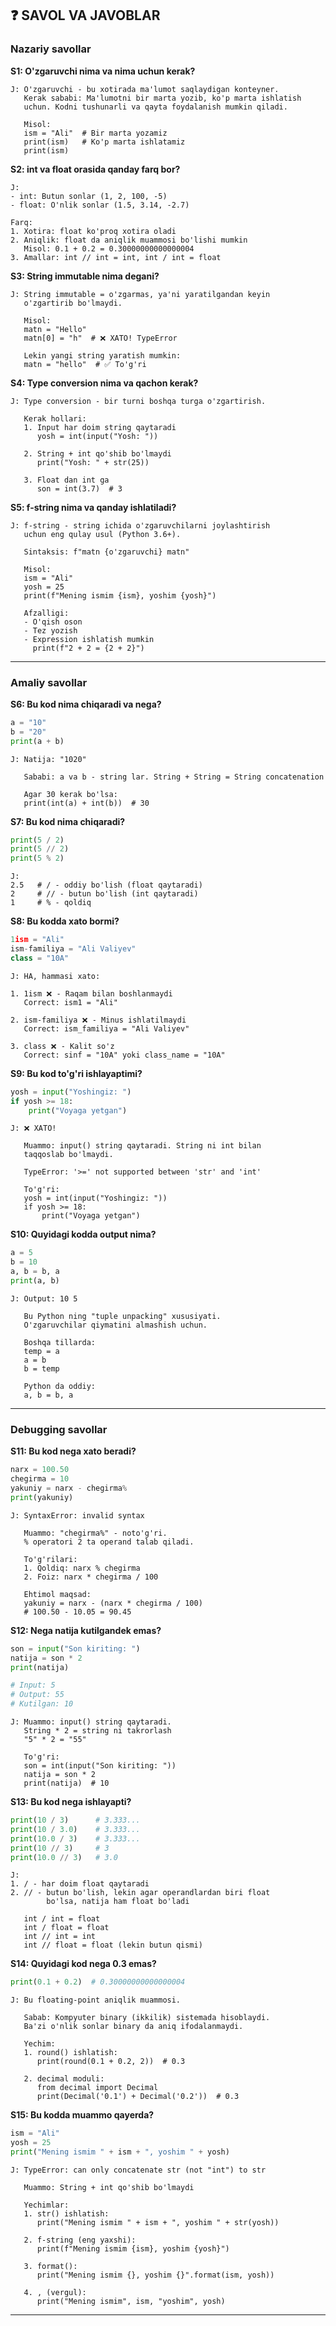## ❓ SAVOL VA JAVOBLAR

### Nazariy savollar

**S1: O'zgaruvchi nima va nima uchun kerak?**
```
J: O'zgaruvchi - bu xotirada ma'lumot saqlaydigan konteyner.
   Kerak sababi: Ma'lumotni bir marta yozib, ko'p marta ishlatish
   uchun. Kodni tushunarli va qayta foydalanish mumkin qiladi.
   
   Misol:
   ism = "Ali"  # Bir marta yozamiz
   print(ism)   # Ko'p marta ishlatamiz
   print(ism)
```

**S2: int va float orasida qanday farq bor?**
```
J: 
- int: Butun sonlar (1, 2, 100, -5)
- float: O'nlik sonlar (1.5, 3.14, -2.7)

Farq:
1. Xotira: float ko'proq xotira oladi
2. Aniqlik: float da aniqlik muammosi bo'lishi mumkin
   Misol: 0.1 + 0.2 = 0.30000000000000004
3. Amallar: int // int = int, int / int = float
```

**S3: String immutable nima degani?**
```
J: String immutable = o'zgarmas, ya'ni yaratilgandan keyin
   o'zgartirib bo'lmaydi.
   
   Misol:
   matn = "Hello"
   matn[0] = "h"  # ❌ XATO! TypeError
   
   Lekin yangi string yaratish mumkin:
   matn = "hello"  # ✅ To'g'ri
```

**S4: Type conversion nima va qachon kerak?**
```
J: Type conversion - bir turni boshqa turga o'zgartirish.
   
   Kerak hollari:
   1. Input har doim string qaytaradi
      yosh = int(input("Yosh: "))
   
   2. String + int qo'shib bo'lmaydi
      print("Yosh: " + str(25))
   
   3. Float dan int ga
      son = int(3.7)  # 3
```

**S5: f-string nima va qanday ishlatiladi?**
```
J: f-string - string ichida o'zgaruvchilarni joylashtirish
   uchun eng qulay usul (Python 3.6+).
   
   Sintaksis: f"matn {o'zgaruvchi} matn"
   
   Misol:
   ism = "Ali"
   yosh = 25
   print(f"Mening ismim {ism}, yoshim {yosh}")
   
   Afzalligi:
   - O'qish oson
   - Tez yozish
   - Expression ishlatish mumkin
     print(f"2 + 2 = {2 + 2}")
```

---

### Amaliy savollar

**S6: Bu kod nima chiqaradi va nega?**
```python
a = "10"
b = "20"
print(a + b)
```
```
J: Natija: "1020"
   
   Sababi: a va b - string lar. String + String = String concatenation
   
   Agar 30 kerak bo'lsa:
   print(int(a) + int(b))  # 30
```

**S7: Bu kod nima chiqaradi?**
```python
print(5 / 2)
print(5 // 2)
print(5 % 2)
```
```
J: 
2.5   # / - oddiy bo'lish (float qaytaradi)
2     # // - butun bo'lish (int qaytaradi)
1     # % - qoldiq
```

**S8: Bu kodda xato bormi?**
```python
1ism = "Ali"
ism-familiya = "Ali Valiyev"
class = "10A"
```
```
J: HA, hammasi xato:

1. 1ism ❌ - Raqam bilan boshlanmaydi
   Correct: ism1 = "Ali"

2. ism-familiya ❌ - Minus ishlatilmaydi
   Correct: ism_familiya = "Ali Valiyev"

3. class ❌ - Kalit so'z
   Correct: sinf = "10A" yoki class_name = "10A"
```

**S9: Bu kod to'g'ri ishlayaptimi?**
```python
yosh = input("Yoshingiz: ")
if yosh >= 18:
    print("Voyaga yetgan")
```
```
J: ❌ XATO!
   
   Muammo: input() string qaytaradi. String ni int bilan
   taqqoslab bo'lmaydi.
   
   TypeError: '>=' not supported between 'str' and 'int'
   
   To'g'ri:
   yosh = int(input("Yoshingiz: "))
   if yosh >= 18:
       print("Voyaga yetgan")
```

**S10: Quyidagi kodda output nima?**
```python
a = 5
b = 10
a, b = b, a
print(a, b)
```
```
J: Output: 10 5
   
   Bu Python ning "tuple unpacking" xususiyati.
   O'zgaruvchilar qiymatini almashish uchun.
   
   Boshqa tillarda:
   temp = a
   a = b
   b = temp
   
   Python da oddiy:
   a, b = b, a
```

---

### Debugging savollar

**S11: Bu kod nega xato beradi?**
```python
narx = 100.50
chegirma = 10
yakuniy = narx - chegirma%
print(yakuniy)
```
```
J: SyntaxError: invalid syntax
   
   Muammo: "chegirma%" - noto'g'ri.
   % operatori 2 ta operand talab qiladi.
   
   To'g'rilari:
   1. Qoldiq: narx % chegirma
   2. Foiz: narx * chegirma / 100
   
   Ehtimol maqsad:
   yakuniy = narx - (narx * chegirma / 100)
   # 100.50 - 10.05 = 90.45
```

**S12: Nega natija kutilgandek emas?**
```python
son = input("Son kiriting: ")
natija = son * 2
print(natija)

# Input: 5
# Output: 55
# Kutilgan: 10
```
```
J: Muammo: input() string qaytaradi.
   String * 2 = string ni takrorlash
   "5" * 2 = "55"
   
   To'g'ri:
   son = int(input("Son kiriting: "))
   natija = son * 2
   print(natija)  # 10
```

**S13: Bu kod nega ishlayapti?**
```python
print(10 / 3)      # 3.333...
print(10 / 3.0)    # 3.333...
print(10.0 / 3)    # 3.333...
print(10 // 3)     # 3
print(10.0 // 3)   # 3.0
```
```
J: 
1. / - har doim float qaytaradi
2. // - butun bo'lish, lekin agar operandlardan biri float
        bo'lsa, natija ham float bo'ladi
   
   int / int = float
   int / float = float
   int // int = int
   int // float = float (lekin butun qismi)
```

**S14: Quyidagi kod nega 0.3 emas?**
```python
print(0.1 + 0.2)  # 0.30000000000000004
```
```
J: Bu floating-point aniqlik muammosi.
   
   Sabab: Kompyuter binary (ikkilik) sistemada hisoblaydi.
   Ba'zi o'nlik sonlar binary da aniq ifodalanmaydi.
   
   Yechim:
   1. round() ishlatish:
      print(round(0.1 + 0.2, 2))  # 0.3
   
   2. decimal moduli:
      from decimal import Decimal
      print(Decimal('0.1') + Decimal('0.2'))  # 0.3
```

**S15: Bu kodda muammo qayerda?**
```python
ism = "Ali"
yosh = 25
print("Mening ismim " + ism + ", yoshim " + yosh)
```
```
J: TypeError: can only concatenate str (not "int") to str
   
   Muammo: String + int qo'shib bo'lmaydi
   
   Yechimlar:
   1. str() ishlatish:
      print("Mening ismim " + ism + ", yoshim " + str(yosh))
   
   2. f-string (eng yaxshi):
      print(f"Mening ismim {ism}, yoshim {yosh}")
   
   3. format():
      print("Mening ismim {}, yoshim {}".format(ism, yosh))
   
   4. , (vergul):
      print("Mening ismim", ism, "yoshim", yosh)
```

---